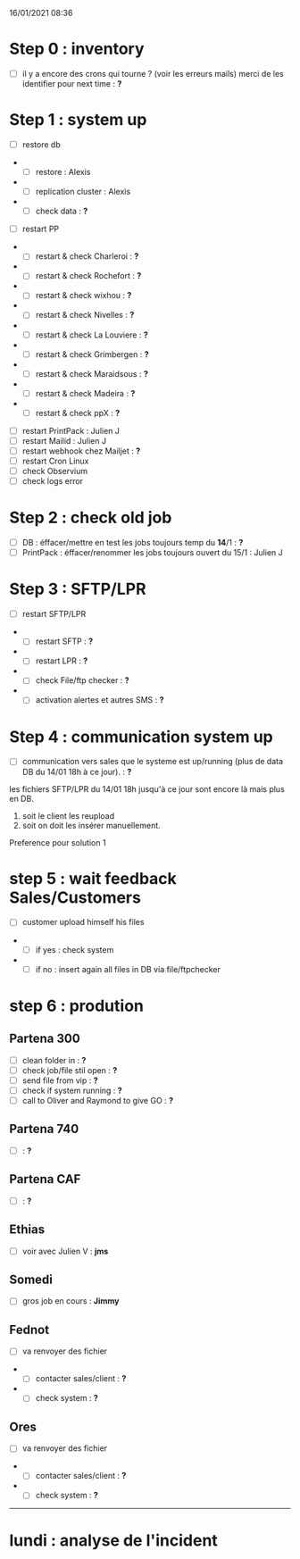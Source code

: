16/01/2021 08:36
# Step 0 : inventory
- [ ] il y a encore des crons qui tourne ? (voir les erreurs mails) merci de les identifier pour next time : **?**

# Step 1 : system up
- [ ] restore db
- - [ ] restore : Alexis
- - [ ] replication cluster : Alexis
- - [ ] check data : **?**
- [ ] restart PP
- - [ ] restart & check Charleroi : **?** 
- - [ ] restart & check Rochefort : **?** 
- - [ ] restart & check wixhou : **?**  
- - [ ] restart & check Nivelles : **?** 
- - [ ] restart & check La Louviere : **?** 
- - [ ] restart & check Grimbergen : **?** 
- - [ ] restart & check Maraidsous : **?** 
- - [ ] restart & check Madeira : **?** 
- - [ ] restart & check ppX : **?** 
- [ ] restart PrintPack : Julien J
- [ ] restart Mailid : Julien J
- [ ] restart webhook chez Mailjet : **?**
- [ ] restart Cron Linux
- [ ] check Observium
- [ ] check logs error

# Step 2 : check old job
- [ ] DB : éffacer/mettre en test les jobs toujours temp du **14**/1 : **?**
- [ ] PrintPack : éffacer/renommer les jobs toujours ouvert du 15/1 : Julien J

# Step 3 : SFTP/LPR
- [ ] restart SFTP/LPR
- - [ ] restart SFTP : **?**
- - [ ] restart LPR : **?**
- - [ ] check File/ftp checker : **?** 
- - [ ] activation alertes et autres SMS : **?**

# Step 4 : communication system up
- [ ] communication vers sales que le systeme est up/running (plus de data DB du 14/01 18h à ce jour). : **?**

les fichiers SFTP/LPR du 14/01 18h jusqu'à ce jour sont encore là mais plus en DB. 
1. soit le client les reupload
2. soit on doit les insérer manuellement. 

Preference pour solution 1

# step 5 : wait feedback Sales/Customers
- [ ] customer upload himself his files
-  - [ ] if yes : check system
-  - [ ] if no : insert again all files in DB via file/ftpchecker  

# step 6 : prodution
## Partena 300
- [ ] clean folder in : **?**
- [ ] check job/file stil open : **?**
- [ ] send file from vip : **?**
- [ ] check if system running : **?**
- [ ] call to Oliver and Raymond to give GO : **?**

## Partena 740
- [ ] : **?**

## Partena CAF
- [ ] : **?**

## Ethias
- [ ] voir avec Julien V : **jms**

## Somedi
- [ ] gros job en cours : **Jimmy**

## Fednot
- [ ] va renvoyer des fichier
- - [ ] contacter sales/client : **?**
- - [ ] check system : **?**

## Ores
- [ ] va renvoyer des fichier
- - [ ] contacter sales/client : **?**
- - [ ] check system  : **?**

* * *
# lundi : analyse de l'incident
